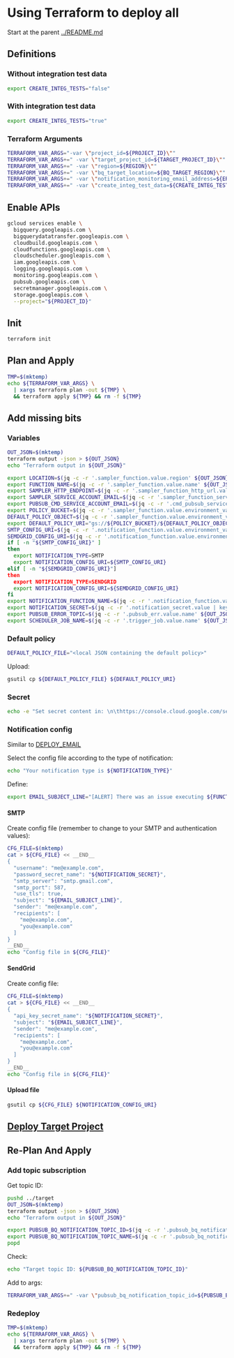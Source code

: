 # Using Terraform to deploy all

Start at the parent [../README.md](../README.md)


## Definitions

### Without integration test data

```bash
export CREATE_INTEG_TESTS="false" 
```

### With integration test data

```bash
export CREATE_INTEG_TESTS="true" 
```

### Terraform Arguments

```bash
TERRAFORM_VAR_ARGS="-var \"project_id=${PROJECT_ID}\""
TERRAFORM_VAR_ARGS+=" -var \"target_project_id=${TARGET_PROJECT_ID}\""
TERRAFORM_VAR_ARGS+=" -var \"region=${REGION}\""
TERRAFORM_VAR_ARGS+=" -var \"bq_target_location=${BQ_TARGET_REGION}\""
TERRAFORM_VAR_ARGS+=" -var \"notification_monitoring_email_address=${ERROR_NOTIFICATION_EMAIL_ADDRESS}\""
TERRAFORM_VAR_ARGS+=" -var \"create_integ_test_data=${CREATE_INTEG_TESTS}\""
```


## Enable APIs

```bash
gcloud services enable \
  bigquery.googleapis.com \
  bigquerydatatransfer.googleapis.com \
  cloudbuild.googleapis.com \
  cloudfunctions.googleapis.com \
  cloudscheduler.googleapis.com \
  iam.googleapis.com \
  logging.googleapis.com \
  monitoring.googleapis.com \
  pubsub.googleapis.com \
  secretmanager.googleapis.com \
  storage.googleapis.com \
  --project="${PROJECT_ID}"
```

## Init

```bash
terraform init
```

## Plan and Apply

```bash
TMP=$(mktemp)
echo ${TERRAFORM_VAR_ARGS} \
  | xargs terraform plan -out ${TMP} \
  && terraform apply ${TMP} && rm -f ${TMP}
```

## Add missing bits

### Variables

```bash
OUT_JSON=$(mktemp)
terraform output -json > ${OUT_JSON}
echo "Terraform output in ${OUT_JSON}"

export LOCATION=$(jq -c -r '.sampler_function.value.region' ${OUT_JSON})
export FUNCTION_NAME=$(jq -c -r '.sampler_function.value.name' ${OUT_JSON})
export SAMPLER_HTTP_ENDPOINT=$(jq -c -r '.sampler_function_http_url.value' ${OUT_JSON})
export SAMPLER_SERVICE_ACCOUNT_EMAIL=$(jq -c -r '.sampler_function_service_account.value.email' ${OUT_JSON})
export PUBSUB_CMD_SERVICE_ACCOUNT_EMAIL=$(jq -c -r '.cmd_pubsub_service_account.value.email' ${OUT_JSON})
export POLICY_BUCKET=$(jq -c -r '.sampler_function.value.environment_variables.POLICY_BUCKET_NAME' ${OUT_JSON})
DEFAULT_POLICY_OBJECT=$(jq -c -r '.sampler_function.value.environment_variables.DEFAULT_POLICY_OBJECT_PATH' ${OUT_JSON})
export DEFAULT_POLICY_URI="gs://${POLICY_BUCKET}/${DEFAULT_POLICY_OBJECT}"
SMTP_CONFIG_URI=$(jq -c -r '.notification_function.value.environment_variables | if has("SMTP_CONFIG_URI") then .SMTP_CONFIG_URI else "" end' ${OUT_JSON})
SEMDGRID_CONFIG_URI=$(jq -c -r '.notification_function.value.environment_variables | if has("SEMDGRID_CONFIG_URI") then .SEMDGRID_CONFIG_URI else "" end' ${OUT_JSON})
if [ -n "${SMTP_CONFIG_URI}" ]
then
  export NOTIFICATION_TYPE=SMTP
  export NOTIFICATION_CONFIG_URI=${SMTP_CONFIG_URI}
elif [ -n "${SEMDGRID_CONFIG_URI}"]
then
  export NOTIFICATION_TYPE=SENDGRID
  export NOTIFICATION_CONFIG_URI=${SEMDGRID_CONFIG_URI}
fi
export NOTIFICATION_FUNCTION_NAME=$(jq -c -r '.notification_function.value.name' ${OUT_JSON})
export NOTIFICATION_SECRET=$(jq -c -r '.notification_secret.value | keys[0]' ${OUT_JSON})
export PUBSUB_ERROR_TOPIC=$(jq -c -r '.pubsub_err.value.name' ${OUT_JSON})
export SCHEDULER_JOB_NAME=$(jq -c -r '.trigger_job.value.name' ${OUT_JSON})
```

### Default policy

```bash
DEFAULT_POLICY_FILE="<local JSON containing the default policy>"
```

Upload:

```bash
gsutil cp ${DEFAULT_POLICY_FILE} ${DEFAULT_POLICY_URI}
```

### Secret

```bash
echo -e "Set secret content in: \n\thttps://console.cloud.google.com/security/secret-manager/secret/${NOTIFICATION_SECRET}/versions?project=${PROJECT_ID}"
```

### Notification config

Similar to [DEPLOY_EMAIL](../code/DEPLOY_EMAIL.md)

Select the config file according to the type of notification:

```bash
echo "Your notification type is ${NOTIFICATION_TYPE}"
```

Define:

```bash
export EMAIL_SUBJECT_LINE="[ALERT] There was an issue executing ${FUNCTION_NAME}"
```

#### SMTP

Create config file (remember to change to your SMTP and authentication values):

```bash
CFG_FILE=$(mktemp)
cat > ${CFG_FILE} << __END__
{
  "username": "me@example.com",
  "password_secret_name": "${NOTIFICATION_SECRET}",
  "smtp_server": "smtp.gmail.com",
  "smtp_port": 587,
  "use_tls": true,
  "subject": "${EMAIL_SUBJECT_LINE}",
  "sender": "me@example.com",
  "recipients": [
    "me@example.com",
    "you@example.com"
  ]
}
__END__
echo "Config file in ${CFG_FILE}"
```

#### SendGrid

Create config file:

```bash
CFG_FILE=$(mktemp)
cat > ${CFG_FILE} << __END__
{
  "api_key_secret_name": "${NOTIFICATION_SECRET}",
  "subject": "${EMAIL_SUBJECT_LINE}",
  "sender": "me@example.com",
  "recipients": [
    "me@example.com",
    "you@example.com"
  ]
}
__END__
echo "Config file in ${CFG_FILE}"
```

#### Upload file

```bash
gsutil cp ${CFG_FILE} ${NOTIFICATION_CONFIG_URI}
```

## [Deploy Target Project](../target/README.md)

## Re-Plan And Apply

### Add topic subscription

Get topic ID:
```bash
pushd ../target
OUT_JSON=$(mktemp)
terraform output -json > ${OUT_JSON}
echo "Terraform output in ${OUT_JSON}"

export PUBSUB_BQ_NOTIFICATION_TOPIC_ID=$(jq -c -r '.pubsub_bq_notification.value.id' ${OUT_JSON})
export PUBSUB_BQ_NOTIFICATION_TOPIC_NAME=$(jq -c -r '.pubsub_bq_notification.value.name' ${OUT_JSON})
popd
```

Check:
```bash
echo "Target topic ID: ${PUBSUB_BQ_NOTIFICATION_TOPIC_ID}"
```

Add to args:
```bash
TERRAFORM_VAR_ARGS+=" -var \"pubsub_bq_notification_topic_id=${PUBSUB_BQ_NOTIFICATION_TOPIC_ID}\""
```

### Redeploy 

```bash
TMP=$(mktemp)
echo ${TERRAFORM_VAR_ARGS} \
  | xargs terraform plan -out ${TMP} \
  && terraform apply ${TMP} && rm -f ${TMP}
```
